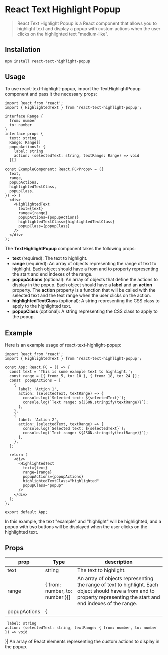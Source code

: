 # React Text Highlight Popup

> React Text Highlight Popup is a React component that allows you to highlight text and display a popup with custom actions when the user clicks on the highlighted text "medium-like".


## Installation

```bash
npm install react-text-highlight-popup
```

## Usage

To use react-text-highlight-popup, import the TextHighlightPopup component and pass it the necessary props:

```tsx
import React from 'react';
import { HighlightedText } from 'react-text-highlight-popup';

interface Range {
  from: number
  to: number
}
interface props {
  text: string
  Range: Range[]
  popupActions?: {
    label: string
    action: (selectedText: string, textRange: Range) => void
  }[]

const ExampleComponent: React.FC<Props> = ({
  text,
  range,
  popupActions,
  highlightedTextClass,
  popupClass,
}) => (
  <div>
    <HighlightedText
      text={text}
      range={range}
      popupActions={popupActions}
      highlightedTextClass={highlightedTextClass}
      popupClass={popupClass}
    />
  </div>
);
```
The  **TextHighlightPopup**  component takes the following props:
  -  **text**  (required): The text to highlight.
  - **range** (required): An array of objects representing the range of text to highlight. Each object should have a from and to property representing the start and end indexes of the range.
  - **popupActions** (optional): An array of objects that define the actions to display in the popup. Each object should have a **label** and an **action** property. The **action** property is a function that will be called with the selected text and the text range when the user clicks on the action.
  - **highlightedTextClass** (optional): A string representing the CSS class to apply to the highlighted text.
  - **popupClass** (optional): A string representing the CSS class to apply to the popup.
  
## Example

Here is an example usage of react-text-highlight-popup: 

```tsx
import React from 'react';
import { HighlightedText } from 'react-text-highlight-popup';

const App: React.FC = () => {
  const text = 'This is some example text to highlight.';
  const range = [{ from: 5, to: 10 }, { from: 18, to: 24 }];
  const  popupActions = [
    {
      label: 'Action 1',
      action: (selectedText, textRange) => {
        console.log(`Selected text: ${selectedText}`);
        console.log(`Text range: ${JSON.stringify(textRange)}`);
      },
    },
    {
      label: 'Action 2',
      action: (selectedText, textRange) => {
        console.log(`Selected text: ${selectedText}`);
        console.log(`Text range: ${JSON.stringify(textRange)}`);
      },
    },
  ];

  return (
    <div>
      <HighlightedText
        text={text}
        range={range}
        popupActions={popupActions}
        highlightedTextClass="highlighted"
        popupClass="popup"
      />
    </div>
  );
};

export default App;
```
In this example, the text "example" and "highlight" will be highlighted, and a popup with two buttons will be displayed when the user clicks on the highlighted text.
  
  
## Props
prop|Type|description
---|---|---
text|string| The text to highlight.
range|{ from: number, to: number }[]| An array of objects representing the range of text to highlight. Each object should have a from and to property representing the start and end indexes of the range.
popupActions|{
     label: string
    action: (selectedText: string, textRange: { from: number, to: number }) => void
}| An array of React elements representing the custom actions to display in the popup.
